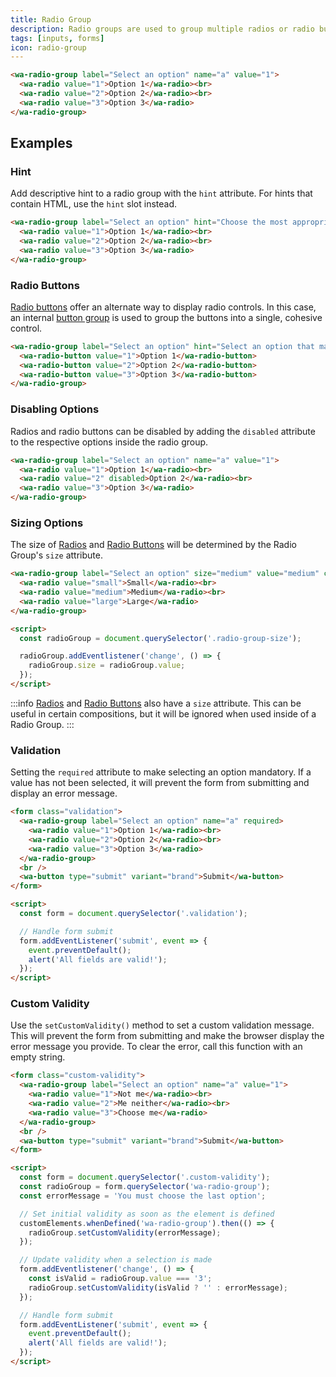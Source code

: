 ```yaml
---
title: Radio Group
description: Radio groups are used to group multiple radios or radio buttons so they function as a single form control.
tags: [inputs, forms]
icon: radio-group
---
```


```html {.example}
<wa-radio-group label="Select an option" name="a" value="1">
  <wa-radio value="1">Option 1</wa-radio><br>
  <wa-radio value="2">Option 2</wa-radio><br>
  <wa-radio value="3">Option 3</wa-radio>
</wa-radio-group>
```

## Examples

### Hint

Add descriptive hint to a radio group with the `hint` attribute. For hints that contain HTML, use the `hint` slot instead.

```html {.example}
<wa-radio-group label="Select an option" hint="Choose the most appropriate option." name="a" value="1">
  <wa-radio value="1">Option 1</wa-radio><br>
  <wa-radio value="2">Option 2</wa-radio><br>
  <wa-radio value="3">Option 3</wa-radio>
</wa-radio-group>
```

### Radio Buttons

[Radio buttons](/docs/components/radio-button) offer an alternate way to display radio controls. In this case, an internal [button group](/docs/components/button-group) is used to group the buttons into a single, cohesive control.

```html {.example}
<wa-radio-group label="Select an option" hint="Select an option that makes you proud." name="a" value="1">
  <wa-radio-button value="1">Option 1</wa-radio-button>
  <wa-radio-button value="2">Option 2</wa-radio-button>
  <wa-radio-button value="3">Option 3</wa-radio-button>
</wa-radio-group>
```

### Disabling Options

Radios and radio buttons can be disabled by adding the `disabled` attribute to the respective options inside the radio group.

```html {.example}
<wa-radio-group label="Select an option" name="a" value="1">
  <wa-radio value="1">Option 1</wa-radio><br>
  <wa-radio value="2" disabled>Option 2</wa-radio><br>
  <wa-radio value="3">Option 3</wa-radio>
</wa-radio-group>
```

### Sizing Options

The size of [Radios](/docs/components/radio) and [Radio Buttons](/docs/components/radio-buttons) will be determined by the Radio Group's `size` attribute.

```html preview
<wa-radio-group label="Select an option" size="medium" value="medium" class="radio-group-size">
  <wa-radio value="small">Small</wa-radio><br>
  <wa-radio value="medium">Medium</wa-radio><br>
  <wa-radio value="large">Large</wa-radio>
</wa-radio-group>

<script>
  const radioGroup = document.querySelector('.radio-group-size');

  radioGroup.addEventlistener('change', () => {
    radioGroup.size = radioGroup.value;
  });
</script>
```

:::info
[Radios](/docs/components/radio) and [Radio Buttons](/docs/components/radio-button) also have a `size` attribute. This can be useful in certain compositions, but it will be ignored when used inside of a Radio Group.
:::

### Validation

Setting the `required` attribute to make selecting an option mandatory. If a value has not been selected, it will prevent the form from submitting and display an error message.

```html {.example}
<form class="validation">
  <wa-radio-group label="Select an option" name="a" required>
    <wa-radio value="1">Option 1</wa-radio><br>
    <wa-radio value="2">Option 2</wa-radio><br>
    <wa-radio value="3">Option 3</wa-radio>
  </wa-radio-group>
  <br />
  <wa-button type="submit" variant="brand">Submit</wa-button>
</form>

<script>
  const form = document.querySelector('.validation');

  // Handle form submit
  form.addEventListener('submit', event => {
    event.preventDefault();
    alert('All fields are valid!');
  });
</script>
```

### Custom Validity

Use the `setCustomValidity()` method to set a custom validation message. This will prevent the form from submitting and make the browser display the error message you provide. To clear the error, call this function with an empty string.

```html {.example}
<form class="custom-validity">
  <wa-radio-group label="Select an option" name="a" value="1">
    <wa-radio value="1">Not me</wa-radio><br>
    <wa-radio value="2">Me neither</wa-radio><br>
    <wa-radio value="3">Choose me</wa-radio>
  </wa-radio-group>
  <br />
  <wa-button type="submit" variant="brand">Submit</wa-button>
</form>

<script>
  const form = document.querySelector('.custom-validity');
  const radioGroup = form.querySelector('wa-radio-group');
  const errorMessage = 'You must choose the last option';

  // Set initial validity as soon as the element is defined
  customElements.whenDefined('wa-radio-group').then(() => {
    radioGroup.setCustomValidity(errorMessage);
  });

  // Update validity when a selection is made
  form.addEventlistener('change', () => {
    const isValid = radioGroup.value === '3';
    radioGroup.setCustomValidity(isValid ? '' : errorMessage);
  });

  // Handle form submit
  form.addEventListener('submit', event => {
    event.preventDefault();
    alert('All fields are valid!');
  });
</script>
```

